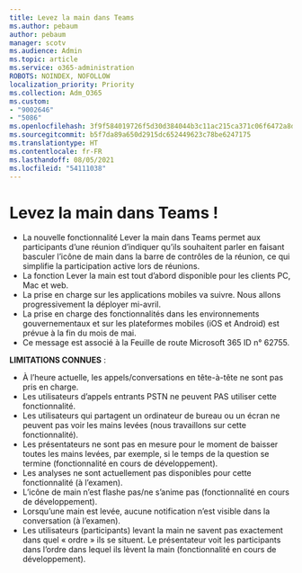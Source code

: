 ```yaml
---
title: Levez la main dans Teams
ms.author: pebaum
author: pebaum
manager: scotv
ms.audience: Admin
ms.topic: article
ms.service: o365-administration
ROBOTS: NOINDEX, NOFOLLOW
localization_priority: Priority
ms.collection: Adm_O365
ms.custom:
- "9002646"
- "5086"
ms.openlocfilehash: 3f9f584019726f5d30d384044b3c11ac215ca371c06f6472a8d479b38ccaf537
ms.sourcegitcommit: b5f7da89a650d2915dc652449623c78be6247175
ms.translationtype: HT
ms.contentlocale: fr-FR
ms.lasthandoff: 08/05/2021
ms.locfileid: "54111038"
---
```

# <a name="raise-your-hand-in-teams"></a>Levez la main dans Teams !

- La nouvelle fonctionnalité Lever la main dans Teams permet aux participants d’une réunion d’indiquer qu’ils souhaitent parler en faisant basculer l’icône de main dans la barre de contrôles de la réunion, ce qui simplifie la participation active lors de réunions.
- La fonction Lever la main est tout d’abord disponible pour les clients PC, Mac et web.
- La prise en charge sur les applications mobiles va suivre. Nous allons progressivement la déployer mi-avril.
- La prise en charge des fonctionnalités dans les environnements gouvernementaux et sur les plateformes mobiles (iOS et Android) est prévue à la fin du mois de mai.
- Ce message est associé à la Feuille de route Microsoft 365 ID n° 62755.

**LIMITATIONS CONNUES** :

- À l’heure actuelle, les appels/conversations en tête-à-tête ne sont pas pris en charge.
- Les utilisateurs d’appels entrants PSTN ne peuvent PAS utiliser cette fonctionnalité.
- Les utilisateurs qui partagent un ordinateur de bureau ou un écran ne peuvent pas voir les mains levées (nous travaillons sur cette fonctionnalité).
- Les présentateurs ne sont pas en mesure pour le moment de baisser toutes les mains levées, par exemple, si le temps de la question se termine (fonctionnalité en cours de développement).
- Les analyses ne sont actuellement pas disponibles pour cette fonctionnalité (à l’examen).
- L’icône de main n’est flashe pas/ne s’anime pas (fonctionnalité en cours de développement).
- Lorsqu’une main est levée, aucune notification n’est visible dans la conversation (à l’examen).
- Les utilisateurs (participants) levant la main ne savent pas exactement dans quel « ordre » ils se situent. Le présentateur voit les participants dans l’ordre dans lequel ils lèvent la main (fonctionnalité en cours de développement).
